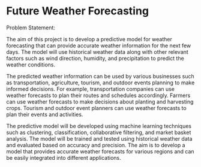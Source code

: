 # Future Weather Forecasting
Problem Statement: 

The aim of this project is to develop a predictive model for weather forecasting that can provide accurate weather information for the next few days. The model will use historical weather data along with other relevant factors such as wind direction, humidity, and precipitation to predict the weather conditions.

The predicted weather information can be used by various businesses such as transportation, agriculture, tourism, and outdoor events planning to make informed decisions. For example, transportation companies can use weather forecasts to plan their routes and schedules accordingly. Farmers can use weather forecasts to make decisions about planting and harvesting crops. Tourism and outdoor event planners can use weather forecasts to plan their events and activities.

The predictive model will be developed using machine learning techniques such as clustering, classification, collaborative filtering, and market basket analysis. The model will be trained and tested using historical weather data and evaluated based on accuracy and precision. The aim is to develop a model that provides accurate weather forecasts for various regions and can be easily integrated into different applications.
